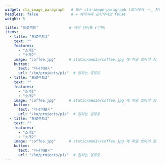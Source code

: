 ```yaml
---
widget: cta_image_paragraph   # 또는 cta-image-paragraph (로더에서 -→_ 처리하면 어느 쪽이든 OK)
headless: false               # ← 페이지에 표시하려면 false
weight: 5

title: "프로젝트"              # 섹션 타이틀 (선택)
items:
  - title: "프로젝트1"
    text: ""
    features:
      - "소개1"
      - "소개2"
    image: "coffee.jpg"      # static/media/coffee.jpg 에 파일 있어야 함
    button:
      text: "자세히보기"
      url: "/ko/projects/p1/"  # 원하는 경로로
  - title: "프로젝트2"
    text: ""
    features:
      - "소개1"
      - "소개2"
    image: "coffee.jpg"      # static/media/coffee.jpg 에 파일 있어야 함
    button:
      text: "자세히보기"
      url: "/ko/projects/p1/"  # 원하는 경로로
  - title: "프로젝트3"
    text: ""
    features:
      - "소개1"
      - "소개2"
    image: "coffee.jpg"      # static/media/coffee.jpg 에 파일 있어야 함
    button:
      text: "자세히보기"
      url: "/ko/projects/p1/"  # 원하는 경로로
---
```


